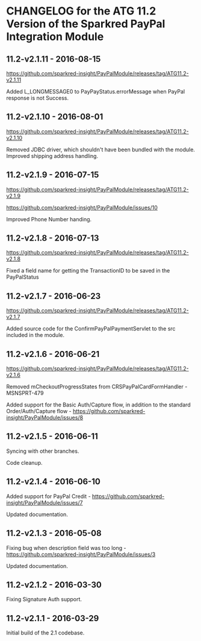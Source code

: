 # CHANGELOG for the ATG 11.2 Version of the Sparkred PayPal Integration Module

##	11.2-v2.1.11 - 2016-08-15
https://github.com/sparkred-insight/PayPalModule/releases/tag/ATG11.2-v2.1.11

Added L_LONGMESSAGE0 to PayPayStatus.errorMessage when PayPal response is not Success.

##	11.2-v2.1.10 - 2016-08-01
https://github.com/sparkred-insight/PayPalModule/releases/tag/ATG11.2-v2.1.10

Removed JDBC driver, which shouldn't have been bundled with the module.
Improved shipping address handling.

##	11.2-v2.1.9 - 2016-07-15
https://github.com/sparkred-insight/PayPalModule/releases/tag/ATG11.2-v2.1.9

https://github.com/sparkred-insight/PayPalModule/issues/10

Improved Phone Number handing.

##	11.2-v2.1.8 - 2016-07-13
https://github.com/sparkred-insight/PayPalModule/releases/tag/ATG11.2-v2.1.8

Fixed a field name for getting the TransactionID to be saved in the PayPalStatus


##	11.2-v2.1.7 - 2016-06-23
https://github.com/sparkred-insight/PayPalModule/releases/tag/ATG11.2-v2.1.7

Added source code for the ConfirmPayPalPaymentServlet to the src included in the module.


##	11.2-v2.1.6 - 2016-06-21
https://github.com/sparkred-insight/PayPalModule/releases/tag/ATG11.2-v2.1.6

Removed mCheckoutProgressStates from CRSPayPalCardFormHandler - MSNSPRT-479

Added support for the Basic Auth/Capture flow, in addition to the standard Order/Auth/Capture flow - https://github.com/sparkred-insight/PayPalModule/issues/8



##	11.2-v2.1.5 - 2016-06-11

Syncing with other branches.

Code cleanup.


##	11.2-v2.1.4 - 2016-06-10

Added support for PayPal Credit - https://github.com/sparkred-insight/PayPalModule/issues/7

Updated documentation.


##	11.2-v2.1.3 - 2016-05-08

Fixing bug when description field was too long - https://github.com/sparkred-insight/PayPalModule/issues/3

Updated documentation.

##	11.2-v2.1.2 - 2016-03-30

Fixing Signature Auth support.



##	11.2-v2.1.1 - 2016-03-29

Initial build of the 2.1 codebase.

